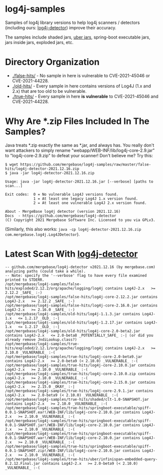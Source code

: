 
# log4j-samples
Samples of log4j library versions to help log4j scanners / detectors (including ours: [log4j-detector](https://github.com/mergebase/log4j-detector)) improve their accuracy.

The samples include shaded jars, [uber jars](https://mergebase.com/blog/software-composition-analysis-sca-vs-java-uber-jars/), spring-boot executable jars, jars inside jars, exploded jars, etc.

# Directory Organization

- [./false-hits/](./false-hits/) - No sample in here is vulnerable to CVE-2021-45046 or CVE-2021-44228.
- [./old-hits/](./old-hits/) - Every sample in here contains versions of Log4J (1.x and 2.x) that are too old to be vulnerable.
- [./true-hits/](./true-hits/) - Every sample in here **is vulnerable** to CVE-2021-45046 and CVE-2021-44228.

# Why Are \*.zip Files Included In The Samples?

Java treats \*.zip exactly the same as \*.jar, and always has. You really don't want attackers to simply rename "webapp/WEB-INF/lib/log4j-core-2.9.jar" to "log4j-core-2.9.zip" to defeat your scanner! Don't believe me?  Try this:

```
$ wget https://github.com/mergebase/log4j-samples/raw/master/false-hits/log4j-detector-2021.12.16.zip
$ java -jar log4j-detector-2021.12.16.zip

Usage: java -jar log4j-detector-2021.12.16.jar [--verbose] [paths to scan...]

Exit codes:  0 = No vulnerable Log4J versions found.
             1 = At least one legacy Log4J 1.x version found.
             2 = At least one vulnerable Log4J 2.x version found.

About - MergeBase log4j detector (version 2021.12.16)
Docs  - https://github.com/mergebase/log4j-detector 
(C) Copyright 2021 Mergebase Software Inc. Licensed to you via GPLv3.
```
(Similarly, this also works: `java -cp log4j-detector-2021.12.16.zip com.mergebase.log4j.Log4JDetector`).


# Latest Scan With [log4j-detector](https://github.com/mergebase/log4j-detector)

```
-- github.com/mergebase/log4j-detector v2021.12.16 (by mergebase.com) analyzing paths (could take a while).
-- Note: specify the '--verbose' flag to have every file examined printed to STDERR.
/opt/mergebase/log4j-samples/false-hits/exploded/2.12.2/org/apache/logging/log4j contains Log4J-2.x   >= 2.12.2 _SAFE_ :-)
/opt/mergebase/log4j-samples/false-hits/log4j-core-2.12.2.jar contains Log4J-2.x   >= 2.12.2 _SAFE_ :-)
/opt/mergebase/log4j-samples/false-hits/log4j-core-2.16.0.jar contains Log4J-2.x   >= 2.16.0 _SAFE_ :-)
/opt/mergebase/log4j-samples/old-hits/log4j-1.1.3.jar contains Log4J-1.x   <= 1.2.17 _OLD_ :-|
/opt/mergebase/log4j-samples/old-hits/log4j-1.2.17.jar contains Log4J-1.x   <= 1.2.17 _OLD_ :-|
/opt/mergebase/log4j-samples/old-hits/log4j-core-2.0-beta2.jar contains Log4J-2.x   <= 2.0-beta8 _POTENTIALLY_SAFE_ :-| (or did you already remove JndiLookup.class?) 
/opt/mergebase/log4j-samples/true-hits/exploded/2.12.1/org/apache/logging/log4j contains Log4J-2.x   >= 2.10.0 _VULNERABLE_ :-(
/opt/mergebase/log4j-samples/true-hits/log4j-core-2.0-beta9.jar contains Log4J-2.x   >= 2.0-beta9 (< 2.10.0) _VULNERABLE_ :-(
/opt/mergebase/log4j-samples/true-hits/log4j-core-2.10.0.jar contains Log4J-2.x   >= 2.10.0 _VULNERABLE_ :-(
/opt/mergebase/log4j-samples/true-hits/log4j-core-2.10.0.zip contains Log4J-2.x   >= 2.10.0 _VULNERABLE_ :-(
/opt/mergebase/log4j-samples/true-hits/log4j-core-2.15.0.jar contains Log4J-2.x   >= 2.15.0 _OKAY_ :-|
/opt/mergebase/log4j-samples/true-hits/log4j-core-2.9.1.jar contains Log4J-2.x   >= 2.0-beta9 (< 2.10.0) _VULNERABLE_ :-(
/opt/mergebase/log4j-samples/true-hits/shaded/clt-1.0-SNAPSHOT.jar contains Log4J-2.x   >= 2.10.0 _VULNERABLE_ :-(
/opt/mergebase/log4j-samples/true-hits/springboot-executable/spiff-0.0.1-SNAPSHOT.ear!/WEB-INF/lib/log4j-core-2.10.0.jar contains Log4J-2.x   >= 2.10.0 _VULNERABLE_ :-(
/opt/mergebase/log4j-samples/true-hits/springboot-executable/spiff-0.0.1-SNAPSHOT.jar!/WEB-INF/lib/log4j-core-2.10.0.jar contains Log4J-2.x   >= 2.10.0 _VULNERABLE_ :-(
/opt/mergebase/log4j-samples/true-hits/springboot-executable/spiff-0.0.1-SNAPSHOT.war!/WEB-INF/lib/log4j-core-2.10.0.jar contains Log4J-2.x   >= 2.10.0 _VULNERABLE_ :-(
/opt/mergebase/log4j-samples/true-hits/springboot-executable/spiff-0.0.1-SNAPSHOT.zip!/WEB-INF/lib/log4j-core-2.10.0.jar contains Log4J-2.x   >= 2.10.0 _VULNERABLE_ :-(
/opt/mergebase/log4j-samples/true-hits/uber/infinispan-embedded-query-8.2.12.Final.jar contains Log4J-2.x   >= 2.0-beta9 (< 2.10.0) _VULNERABLE_ :-(
```

